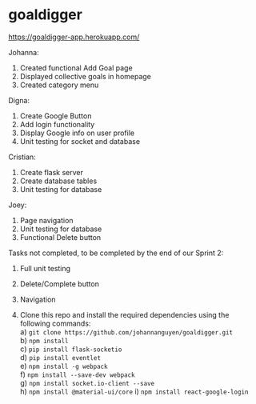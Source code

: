 # goaldigger
https://goaldigger-app.herokuapp.com/

Johanna:
  1. Created functional Add Goal page
  2. Displayed collective goals in homepage
  3. Created category menu
  
Digna:
  1. Create Google Button
  2. Add login functionality
  3. Display Google info on user profile
  4. Unit testing for socket and database
  
Cristian:
  1. Create flask server
  2. Create database tables
  3. Unit testing for database
  
Joey:
  1. Page navigation
  2. Unit testing for database
  3. Functional Delete button
  
Tasks not completed, to be completed by the end of our Sprint 2:
  1. Full unit testing
  2. Delete/Complete button
  3. Navigation


1. Clone this repo and install the required dependencies using the following commands:<br>
  a) `git clone https://github.com/johannanguyen/goaldigger.git`<br>
  b) `npm install`  
  c) `pip install flask-socketio`  
  d) `pip install eventlet`  
  e) `npm install -g webpack`  
  f) `npm install --save-dev webpack`  
  g) `npm install socket.io-client --save`  
  h) `npm install @material-ui/core`
  i) `npm install react-google-login`
